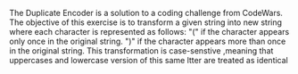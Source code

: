The Duplicate Encoder is a solution to a coding challenge from CodeWars.
The objective of this exercise is to transform a given string into new string where each character is represented as follows:
"(" if the character appears only once in the original string.
")" if the character appears more than once in the original string.
This transformation is case-senstive ,meaning that uppercases and lowercase version of this same ltter are treated as identical 
